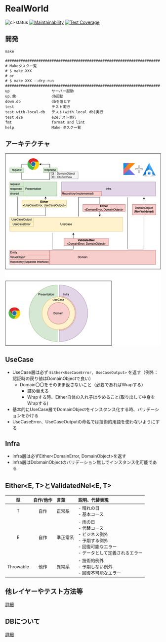 # RealWorld

![ci-status](https://github.com/sunakan/realworld-kotlin-springboot-jdbc/actions/workflows/ci.yml/badge.svg)
[![Maintainability](https://api.codeclimate.com/v1/badges/de2d7acc6b617132951a/maintainability)](https://codeclimate.com/github/sunakan/realworld-kotlin-springboot-jdbc/maintainability)
[![Test Coverage](https://api.codeclimate.com/v1/badges/de2d7acc6b617132951a/test_coverage)](https://codeclimate.com/github/sunakan/realworld-kotlin-springboot-jdbc/test_coverage)

## 開発

```
make
```

```
######################################################################
# Makeタスク一覧
# $ make XXX
# or
# $ make XXX --dry-run
######################################################################
up                   サーバー起動
up.db                db起動
down.db              dbを落とす
test                 テスト実行
test.with-local-db   テスト(with local db)実行
test.e2e             e2eテスト実行
fmt                  format and lint
help                 Make タスク一覧
```

## アーキテクチャ

![](./docs/architecture-basic.drawio.png)

## UseCase

- UseCase層は必ず `Either<UseCaseError, UseCaseOutput>` を返す（例外：認証時の戻り値はDomainObjectで良い）
  - Domain〇〇をそのまま返さないこと（必要であればWrapする）
    - 詰め替える
    - Wrapする時、Either自体の入れ子はやめること(取り出して中身をWrapする)
- 基本的にUseCase層でDomainObjectをインスタンス化する時、バリデーションをかける
- UseCaseError、UseCaseOutputの命名では技術的用語を使わないようにする

## Infra

- Infra層は必ずEither<DomainError, DomainObject>を返す
- Infra層はDobmainObjectのバリデーション無しでインスタンス化可能である

## Either<E, T>とValidatedNel<E, T>

|型        |自作/他作|言葉      |説明、代替表現                                                                                                                |
|:--------:|:-------:|:---------|:-----------------------------------------------------------------------------------------------------------------------------|
|T         |自作     |正常系    |- 晴れの日<br />- 基本コース                                                                                                  |
|E         |自作     |準正常系  |- 雨の日<br />- 代替コース<br />- ビジネス例外<br />- 予期する例外<br />- 回復可能なエラー<br />- データとして定義されるエラー|
|Throwable |他作     |異常系    |- 技術的例外<br />- 予期しない例外<br />- 回復不可能なエラー                                                                  |

## 他レイヤーやテスト方法等

[詳細](./docs/README.md)

## DBについて

[詳細](./docs/db/README.md)
